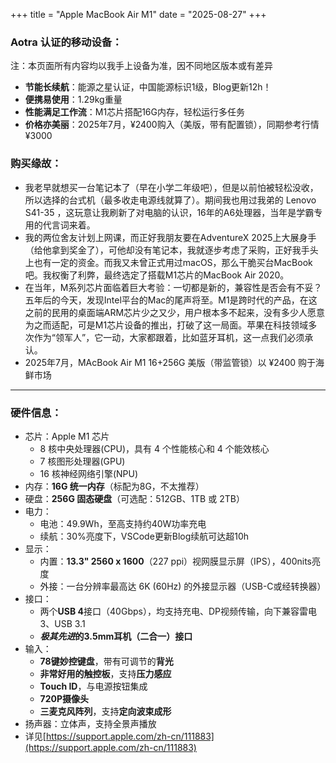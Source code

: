 +++
title = "Apple MacBook Air M1"
date = "2025-08-27"
+++

### Aotra 认证的移动设备：
注：本页面所有内容均以我手上设备为准，因不同地区版本或有差异
* **节能长续航**：能源之星认证，中国能源标识1级，Blog更新12h！
* **便携易使用**：1.29kg重量
* **性能满足工作流**：M1芯片搭配16G内存，轻松运行多任务
* **价格亦美丽**：2025年7月，¥2400购入（美版，带有配置锁），同期参考行情¥3000

### 购买缘故：
* 我老早就想买一台笔记本了（早在小学二年级吧），但是以前怕被轻松没收，所以选择的台式机（最多收走电源线就算了）。期间我也用过我弟的 Lenovo S41-35 ，这玩意让我刷新了对电脑的认识，16年的A6处理器，当年是学霸专用的代言词来着。
* 我的两位舍友计划上网课，而正好我朋友要在AdventureX 2025上大展身手（给他拿到奖金了），可他却没有笔记本，我就逐步考虑了采购，正好我手头上也有一定的资金。而我又未曾正式用过macOS，那么干脆买台MacBook吧。我权衡了利弊，最终选定了搭载M1芯片的MacBook Air 2020。
* 在当年，M系列芯片面临着巨大考验：一切都是新的，兼容性是否会有不妥？五年后的今天，发现Intel平台的Mac的尾声将至。M1是跨时代的产品，在这之前的民用的桌面端ARM芯片少之又少，用户根本多不起来，没有多少人愿意为之而适配，可是M1芯片设备的推出，打破了这一局面。苹果在科技领域多次作为“领军人”，它一动，大家都跟着，比如蓝牙耳机，这一点我们必须承认。
* 2025年7月，MAcBook Air M1 16+256G 美版（带监管锁）以 ¥2400 购于海鲜市场
---

### 硬件信息：
* 芯片：Apple M1 芯片
    * 8 核中央处理器(CPU)，具有 4 个性能核心和 4 个能效核心
    * 7 核图形处理器(GPU)
    * 16 核神经网络引擎(NPU)
* 内存：**16G 统一内存**（标配为8G，不太推荐）
* 硬盘：**256G 固态硬盘**（可选配：512GB、1TB 或 2TB）
* 电力：
    * 电池：49.9Wh，至高支持约40W功率充电
    * 续航：30%亮度下，VSCode更新Blog续航可达超10h
* 显示：
    * 内置：**13.3" 2560 x 1600**（227 ppi）视网膜显示屏（IPS），400nits亮度
    * 外接：一台分辨率最高达 6K (60Hz) 的外接显示器（USB-C或经转换器）
* 接口：
    * 两个**USB 4**接口（40Gbps），均支持充电、DP视频传输，向下兼容雷电3、USB 3.1
    * ***极其先进*的3.5mm耳机（二合一）接口**
* 输入：
    * **78键妙控键盘**，带有可调节的**背光**
    * **非常好用的触控板**，支持**压力感应**
    * **Touch ID**，与电源按钮集成
    * **720P摄像头**
    * **三麦克风阵列**，支持**定向波束成形**
* 扬声器：立体声，支持全景声播放
* 详见[https://support.apple.com/zh-cn/111883](https://support.apple.com/zh-cn/111883) 